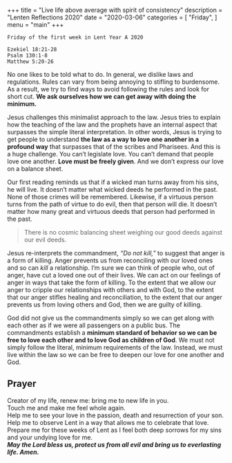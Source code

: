 +++
title = "Live life above average with spirit of consistency"
description = "Lenten Reflections 2020"
date = "2020-03-06"
categories = [
    "Friday",
]
menu = "main"
+++

```
Friday of the first week in Lent Year A 2020

Ezekiel 18:21-28
Psalm 130:1-8
Matthew 5:20-26

```
 
No one likes to be told what to do. In general, we dislike laws and regulations. Rules can vary from being annoying to stifling to burdensome. As a result, we try to find ways to avoid following the rules and look for short cut. **We ask ourselves how we can get away with doing the minimum.**

Jesus challenges this minimalist approach to the law. Jesus tries to explain how the teaching of the law and the prophets have an internal aspect that surpasses the simple literal interpretation. In other words, Jesus is trying to get people to understand **the law as a way to love one another in a profound way** that surpasses that of the scribes and Pharisees. And this is a huge challenge. You can’t legislate love. You can’t demand that people love one another. **Love must be freely given**. And we don’t express our love on a balance sheet. 

Our first reading reminds us that if a wicked man turns away from his sins, he will live. It doesn’t matter what wicked deeds he performed in the past. None of those crimes will be remembered. Likewise, if a virtuous person turns from the path of virtue to do evil, then that person will die. It doesn’t matter how many great and virtuous deeds that person had performed in the past. 

>There is no cosmic balancing sheet weighing our good deeds against our evil deeds.

Jesus re-interprets the commandment, _“Do not kill,”_ to suggest that anger is a form of killing. Anger prevents us from reconciling with our loved ones and so can _kill_ a relationship. I’m sure we can think of people who, out of anger, have cut a loved one out of their lives. We can act on our feelings of anger in ways that take the form of killing. To the extent that we allow our anger to cripple our relationships with others and with God, to the extent that our anger stifles healing and reconciliation, to the extent that our anger prevents us from loving others and God, then we are guilty of killing.

God did not give us the commandments simply so we can get along with each other as if we were all passengers on a public bus. The commandments establish a **minimum standard of behavior so we can be free to love each other and to love God as children of God**. We must not simply follow the literal, minimum requirements of the law. Instead, we must live within the law so we can be free to deepen our love for one another and God.

## Prayer

Creator of my life, renew me: bring me to new life in you.  
Touch me and make me feel whole again.  
Help me to see your love in the passion, death and resurrection of your son.  
Help me to observe Lent in a way that allows me to celebrate that love.  
Prepare me for these weeks of Lent as I feel both deep sorrows for my sins and your undying love for me.   
**_May the Lord bless us, protect us from all evil and bring us to everlasting life. Amen._**